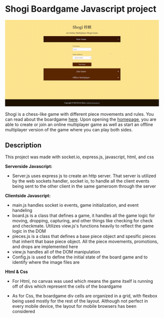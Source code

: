 # Shogi Boardgame Javascript project
![Shogi Boardgame](https://github.com/KevinBasta/Shogi/blob/main/client/pieces/readme.gif)

Shogi is a chess-like game with different piece movements and rules. You can read about the boardgame [here](https://en.wikipedia.org/wiki/Shogi). Upon opening the [homepage](http://shogiboardgame.azurewebsites.net/), you are able to create or join an online multiplayer game as well as start an offline multiplayer version of the game where you can play both sides.

## Description
This project was made with socket.io, express.js, javascript, html, and css

**Serverside Javascript:** 
* Server.js uses express js to create an http server. That server is utilized by the web sockets handler, socket io, to handle all the client events being sent to the other client in the same gameroom through the server

**Clientside Javascript:**

* main.js handles socket io events, game initialization, and event handeling
* board.js is a class that defines a game, it handles all the game logic for moving, dropping, capturing, and other things like checking for check and checkmate. Utilizes view.js's functions heavily to reflect the game logic in the DOM
* pieces.js is a class that defines a base piece object and spesific pieces that inherit that base piece object. All the piece movements, promotions, and drops are implemented here
* view.js handles all of the DOM manipulation 
* Config.js is used to define the initial state of the board game and to identify where the image files are 

**Html & Css**

* For Html, no canvas was used which means the game itself is running off of divs which represent the cells of the boardgame 

* As for Css, the boardgame div cells are organized in a grid, with flexbox being used mostly for the rest of the layout. Although not perfect in every mobile device, the layout for mobile browsers has been considered